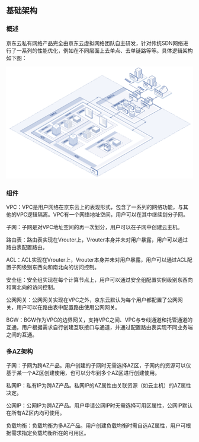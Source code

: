 ## 基础架构 

### 概述

京东云私有网络产品完全由京东云虚拟网络团队自主研发，针对传统SDN网络进行了一系列的性能优化，例如在不同层面上去单点、去单链路等等。具体逻辑架构如下图： 

![](/image/Networking/Virtual-Private-Cloud/Basic-Infrastructure.png)



### 组件

VPC：VPC是用户网络在京东云上的表现形式，包含了一系列的网络功能，与其他的VPC逻辑隔离。VPC有一个网络地址空间，用户可以在其中继续划分子网。

子网：子网是对VPC地址空间的再一次划分，用户可以在子网中创建云主机。

路由表：路由表实现在Vrouter上，Vrouter本身并未对用户暴露，用户可以通过路由表配置路由。

ACL：ACL实现在Vrouter上，Vrouter本身并未对用户暴露，用户可以通过ACL配置子网级别东西向和南北向的访问控制。

安全组：安全组实现在每个计算节点上，用户可以通过安全组配置实例级别东西向和南北向的访问控制。

公网网关：公网网关实现在VPC之外，京东云默认为每个用户都配置了公网网关，用户可以在路由表中配置路由使用公网网关。

BGW：BGW作为VPC的边界网关，支持VPC之间、VPC与专线通道和托管通道的互通，用户根据需求自行创建互联接口与通道，并通过配置路由表实现不同业务端之间的互通。



### 多AZ架构

子网：子网为跨AZ产品。用户创建的子网时无需选择AZ区，子网内的资源可以仅基于某一个AZ区创建使用，也可以分布到多个AZ区进行创建使用。

私网IP：私有IP为跨AZ产品。私网IP的AZ属性由关联资源（如云主机）的AZ属性决定。

公网IP：公网IP为跨AZ产品。用户申请公网IP时无需选择可用区属性，公网IP默认在所有AZ区内均可使用。

负载均衡：负载均衡为多AZ产品。用户创建负载均衡时需自选AZ属性，用户可根据需求指定负载均衡所在的可用区。

